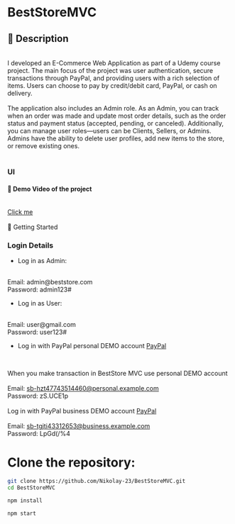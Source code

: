 # BestStoreMVC

## 📝 Description
<br>
I developed an E-Commerce Web Application as part of a Udemy course project. The main focus of the project was user authentication, secure transactions through PayPal, and providing users with a rich selection of items. Users can choose to pay by credit/debit card, PayPal, or cash on delivery.
<br>
<br>
The application also includes an Admin role. As an Admin, you can track when an order was made and update most order details, such as the order status and payment status (accepted, pending, or canceled). Additionally, you can manage user roles—users can be Clients, Sellers, or Admins. Admins have the ability to delete user profiles, add new items to the store, or remove existing ones.
<br>
<br>

### UI

#### 🎥 Demo Video of the project
<br>
<a href="https://www.youtube.com/watch?v=F1sNu9ov_wQ">Click me</a>
<br>
<br>
🚀 Getting Started
<br>

### Login Details

- Log in as Admin: 

<br>
 Email: admin@beststore.com
<br>
 Password: admin123#
<br>

- Log in as User:

<br>
 Email: user@gmail.com
<br>
 Password: user123#
<br>

- Log in with PayPal personal DEMO account <a href="https://www.sandbox.paypal.com/us/home">PayPal</a>
<br>

When you make transaction in BestStore MVC use personal DEMO account 
<br>
<br>
Email: sb-hzt47743514460@personal.example.com
<br>
Password: zS.UCE1p
<br>
<br>
Log in with PayPal business DEMO account <a href="https://www.sandbox.paypal.com/us/home">PayPal</a>
<br>
<br>
Email: sb-tgjti43312653@business.example.com
<br>
Password: LpGd(/%4
<br>

# Clone the repository:
```bash
git clone https://github.com/Nikolay-23/BestStoreMVC.git
cd BestStoreMVC

npm install

npm start
